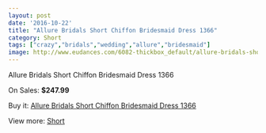 ```yaml
---
layout: post
date: '2016-10-22'
title: "Allure Bridals Short Chiffon Bridesmaid Dress 1366"
category: Short
tags: ["crazy","bridals","wedding","allure","bridesmaid"]
image: http://www.eudances.com/6082-thickbox_default/allure-bridals-short-chiffon-bridesmaid-dress-1366.jpg
---
```

Allure Bridals Short Chiffon Bridesmaid Dress 1366

On Sales: **$247.99**
<a href="https://www.eudances.com/en/short/2169-allure-bridals-short-chiffon-bridesmaid-dress-1366.html"><amp-img layout="responsive" width="600" height="600" src="//www.eudances.com/6082-thickbox_default/allure-bridals-short-chiffon-bridesmaid-dress-1366.jpg" alt="Allure Bridals Short Chiffon Bridesmaid Dress 1366 0" /></a>
<a href="https://www.eudances.com/en/short/2169-allure-bridals-short-chiffon-bridesmaid-dress-1366.html"><amp-img layout="responsive" width="600" height="600" src="//www.eudances.com/6083-thickbox_default/allure-bridals-short-chiffon-bridesmaid-dress-1366.jpg" alt="Allure Bridals Short Chiffon Bridesmaid Dress 1366 1" /></a>
<a href="https://www.eudances.com/en/short/2169-allure-bridals-short-chiffon-bridesmaid-dress-1366.html"><amp-img layout="responsive" width="600" height="600" src="//www.eudances.com/6084-thickbox_default/allure-bridals-short-chiffon-bridesmaid-dress-1366.jpg" alt="Allure Bridals Short Chiffon Bridesmaid Dress 1366 2" /></a>

Buy it: [Allure Bridals Short Chiffon Bridesmaid Dress 1366](https://www.eudances.com/en/short/2169-allure-bridals-short-chiffon-bridesmaid-dress-1366.html "Allure Bridals Short Chiffon Bridesmaid Dress 1366")

View more: [Short](https://www.eudances.com/en/25-short "Short")